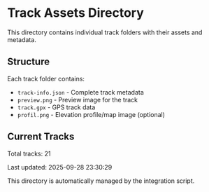 # Track Assets Directory

This directory contains individual track folders with their assets and metadata.

## Structure

Each track folder contains:
- `track-info.json` - Complete track metadata
- `preview.png` - Preview image for the track
- `track.gpx` - GPS track data
- `profil.png` - Elevation profile/map image (optional)

## Current Tracks

Total tracks: 21

Last updated: 2025-09-28 23:30:29

This directory is automatically managed by the integration script.
